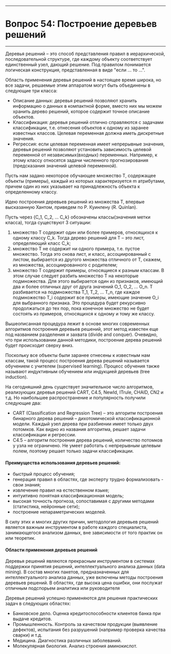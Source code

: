 ___
# Вопрос 54: Построение деревьев решений
___

Деревья решений – это способ представления правил в иерархической, последовательной структуре, где каждому объекту соответствует единственный узел, дающий решение.
Под правилом понимается логическая конструкция, представленная в виде "если ... то ...".

Область применения деревья решений в настоящее время широка, но все задачи, решаемые этим аппаратом могут быть объединены в следующие три класса:

- Описание данных: деревья решений позволяют хранить информацию о данных в компактной форме, вместо них мы можем хранить дерево решений, которое содержит точное описание объектов. 
- Классификация: деревья решений отлично справляются с задачами классификации, т.е. отнесения объектов к одному из заранее известных классов. Целевая переменная должна иметь дискретные значения. 
- Регрессия: если целевая переменная имеет непрерывные значения, деревья решений позволяют установить зависимость целевой переменной от независимых(входных) переменных. Например, к этому классу относятся задачи численного прогнозирования (предсказания значений целевой переменной).

Пусть нам задано некоторое обучающее множество T, содержащее объекты (примеры), каждый из которых характеризуется m атрибутами, причем один из них указывает на принадлежность объекта к определенному классу.

Идею построения деревьев решений из множества T, впервые высказанную Хантом, приведем по Р. Куинлену (R. Quinlan).

Пусть через {C_1, C_2, ... C_k} обозначены классы(значения метки класса), тогда существуют 3 ситуации:

1.	множество T содержит один или более примеров, относящихся к одному классу C_k. Тогда дерево решений для Т – это лист, определяющий класс C_k;
2.	множество T не содержит ни одного примера, т.е. пустое множество. Тогда это снова лист, и класс, ассоциированный с листом, выбирается из другого множества отличного от T, скажем, из множества, ассоциированного с родителем;
3.	множество T содержит примеры, относящиеся к разным классам. В этом случае следует разбить множество T на некоторые подмножества. Для этого выбирается один из признаков, имеющий два и более отличных друг от друга значений O_1, O_2, ... O_n. T разбивается на подмножества T_1, T_2, ... T_n, где каждое подмножество T_i содержит все примеры, имеющие значение O_i для выбранного признака. Это процедура будет рекурсивно продолжаться до тех пор, пока конечное множество не будет состоять из примеров, относящихся к одному и тому же классу.

Вышеописанная процедура лежит в основе многих современных алгоритмов построения деревьев решений, этот метод известен еще под названием разделения и захвата (divide and conquer). Очевидно, что при использовании данной методики, построение дерева решений будет происходит сверху вниз.

Поскольку все объекты были заранее отнесены к известным нам классам, такой процесс построения дерева решений называется обучением с учителем (supervised learning). Процесс обучения также называют индуктивным обучением или индукцией деревьев (tree induction).

На сегодняшний день существует значительное число алгоритмов, реализующих деревья решений CART, C4.5, NewId, ITrule, CHAID, CN2 и т.д. Но наибольшее распространение и популярность получили следующие два:

- CART (Classification and Regression Tree) – это алгоритм построения бинарного дерева решений – дихотомической классификационной модели. Каждый узел дерева при разбиении имеет только двух потомков. Как видно из названия алгоритма, решает задачи классификации и регрессии.
- C4.5 – алгоритм построения дерева решений, количество потомков у узла не ограничено. Не умеет работать с непрерывным целевым полем, поэтому решает только задачи классификации.

#### Преимущества использования деревьев решений:

- быстрый процесс обучения; 
- генерация правил в областях, где эксперту трудно формализовать - свои знания; 
- извлечение правил на естественном языке; 
- интуитивно понятная классификационная модель; 
- высокая точность прогноза, сопоставимая с другими методами (статистика, нейронные сети); 
- построение непараметрических моделей.

В силу этих и многих других причин, методология деревьев решений является важным инструментом в работе каждого специалиста, занимающегося анализом данных, вне зависимости от того практик он или теоретик.

#### Области применения деревьев решений

Деревья решений являются прекрасным инструментом в системах поддержки принятия решений, интеллектуального анализа данных (data mining). В состав многих пакетов, предназначенных для интеллектуального анализа данных, уже включены методы построения деревьев решений. В областях, где высока цена ошибки, они послужат отличным подспорьем аналитика или руководителя

Деревья решений успешно применяются для решения практических задач в следующих областях:

- Банковское дело. Оценка кредитоспособности клиентов банка при выдаче кредитов. 
- Промышленность. Контроль за качеством продукции (выявление дефектов), испытания без разрушений (например проверка качества сварки) и т.д. 
- Медицина. Диагностика различных заболеваний. 
- Молекулярная биология. Анализ строения аминокислот.
